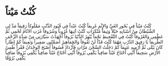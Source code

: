 # كُنْتُ مَيْتاً
كُنْتُ مَيْتاً فِي بُحُورِ الغَيِّ وَالإِثْمِ غَرِيقاً كُنْتُ عَبْداً فِي قُيُودِ الذَّنْبِ مَمْلُوكاً رَقِيقاً مَدَّ لِي الشَّيْطَانُ مِنْ أَسْبَابِهِ حَبْلاً وَثِيقاً مُنْكَرَاتِ كُنْتُ آتِيهَا غُرُوباً وَشُرُوقاً غَزَتِ الآثَامُ لَحْمِي ثُمَّ عَظْمِي وَالعُرُوقاً كُنْتُ فِي التَّفْحِيطِ نَجْماً يُبْهِرُ الدُّنْيَا بُرُوقاً أَجْهَدْتُ سَيَّارَتِي مِنْ شِدَّةِ الزَّحْفِ الطَّرِيقاً يَا رَفِيقَ الدَّرْبِ مَهْمَا كُنْتَ فَذّاً لَنْ تَفُوقاً وَالجَمَاهِيرُ أَصَمَّتْنِي صَفِيراً وَنَعِيقاً كَمْ إِطَاراً كَانَ يَبْلَى ثُمَّ أَرْمِيهِ عَتِيقاً كَمْ دَخَلْتُ السِّجْنَ مَرَّاتٍ فَأَزْدَادُ فُسُوقاً أَصْبَحَ الوِجْدَانُ قَفْراً ظَمِئَ الأَرْضِ سَحِيقاً أَنَّنِي أَحْتَاجُ غَيْثاً صَافِياً يَكْفِي بُرُوقاً أَنَّنِي أَحْتَاجُ غَيْثاً صَافِياً يَكْفِي بُرُوقاً صَافِياً يَكْفِي بُرُوْقًا
